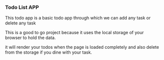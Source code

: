 <h3>Todo List APP</h3>
<p>This todo app is a basic todo app through which we can add any task or delete any task</p>
<p>This is a good to go project because it uses the local storage of your browser to hold the data.</p>
<p>it will render your todos when the page is loaded completely and also delete from the storage if you dine with your task. </p>
